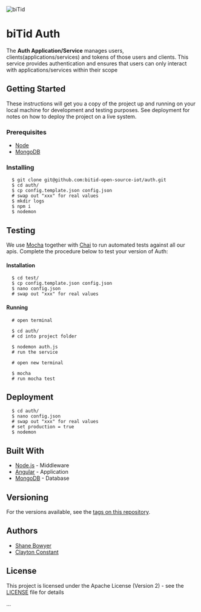 ![biTid](https://www.bitid.co.za/assets/icons/icon-72x72.png "biTid")

# biTid Auth

The **Auth Application/Service** manages users, clients(applications/services) and tokens of those users and clients. This service provides authentication and ensures that users can only interact with applications/services within their scope

## Getting Started

These instructions will get you a copy of the project up and running on your local machine for development and testing purposes. See deployment for notes on how to deploy the project on a live system.

### Prerequisites

* [Node](https://nodejs.org)
* [MongoDB](https://www.mongodb.com/download-center/community)

### Installing

```
  $ git clone git@github.com:bitid-open-source-iot/auth.git
  $ cd auth/
  $ cp config.template.json config.json
  # swap out "xxx" for real values
  $ mkdir logs
  $ npm i
  $ nodemon
```

## Testing

We use [Mocha](https://mochajs.org) together with [Chai](https://www.chaijs.com) to run automated tests against all our apis. Complete the procedure below to test your version of Auth:

#### Installation
```
  $ cd test/
  $ cp config.template.json config.json
  $ nano config.json
  # swap out "xxx" for real values
```

#### Running
```
  # open terminal
  
  $ cd auth/
  # cd into project folder
  
  $ nodemon auth.js
  # run the service
  
  # open new terminal
  
  $ mocha
  # run mocha test
```

## Deployment

```
  $ cd auth/
  $ nano config.json
  # swap out "xxx" for real values
  # set production = true
  $ nodemon
```

## Built With

* [Node.js](https://nodejs.org) - Middleware
* [Angular](https://angular.io) - Application
* [MongoDB](https://www.mongodb.com) - Database


## Versioning

For the versions available, see the [tags on this repository](https://github.com/bitid-open-source-iot/auth/tags). 

## Authors

* [Shane Bowyer](https://github.com/shanebowyer)
* [Clayton Constant](https://github.com/claytoncc)

## License

This project is licensed under the Apache License (Version 2) - see the [LICENSE](LICENSE) file for details

...